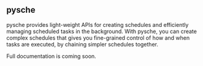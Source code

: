 ## pysche

pysche provides light-weight APIs for creating schedules and efficiently managing scheduled tasks in the background. With pysche, you can create complex schedules that gives you fine-grained control of how and when tasks are executed, by chaining simpler schedules together.

Full documentation is coming soon.
